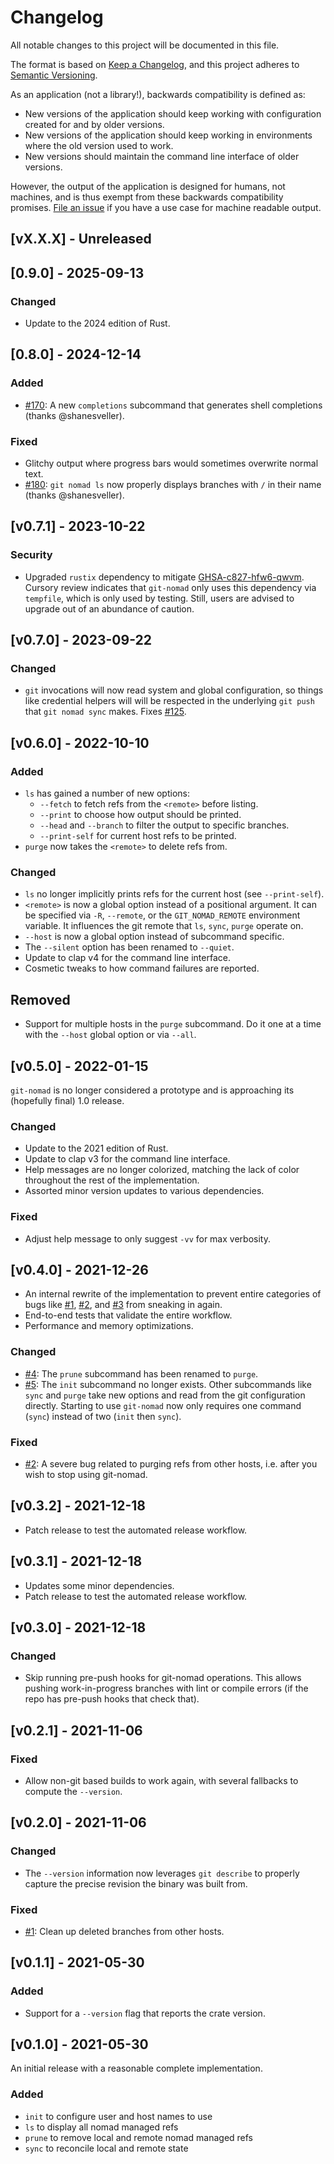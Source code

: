 # Changelog
All notable changes to this project will be documented in this file.

The format is based on [Keep a Changelog](https://keepachangelog.com/en/1.0.0/), and this project adheres to [Semantic Versioning](https://semver.org/spec/v2.0.0.html).

As an application (not a library!), backwards compatibility is defined as:

- New versions of the application should keep working with configuration created for and by older versions.
- New versions of the application should keep working in environments where the old version used to work.
- New versions should maintain the command line interface of older versions.

However, the output of the application is designed for humans, not machines, and is thus exempt from these backwards compatibility promises. [File an issue](https://github.com/rraval/git-nomad/issues/new) if you have a use case for machine readable output.

## [vX.X.X] - Unreleased

## [0.9.0] - 2025-09-13

### Changed

- Update to the 2024 edition of Rust.

## [0.8.0] - 2024-12-14

### Added

- [#170][i170]: A new `completions` subcommand that generates shell completions (thanks @shanesveller).

### Fixed

- Glitchy output where progress bars would sometimes overwrite normal text.
- [#180][i180]: `git nomad ls` now properly displays branches with `/` in their name (thanks @shanesveller).

## [v0.7.1] - 2023-10-22

### Security

- Upgraded `rustix` dependency to mitigate [GHSA-c827-hfw6-qwvm](https://github.com/advisories/GHSA-c827-hfw6-qwvm). Cursory review indicates that `git-nomad` only uses this dependency via `tempfile`, which is only used by testing. Still, users are advised to upgrade out of an abundance of caution.

## [v0.7.0] - 2023-09-22

### Changed

- `git` invocations will now read system and global configuration, so things like credential helpers will will be respected in the underlying `git push` that `git nomad sync` makes. Fixes [#125][i125].

## [v0.6.0] - 2022-10-10

### Added

- `ls` has gained a number of new options:
  - `--fetch` to fetch refs from the `<remote>` before listing.
  - `--print` to choose how output should be printed.
  - `--head` and `--branch` to filter the output to specific branches.
  - `--print-self` for current host refs to be printed.
- `purge` now takes the `<remote>` to delete refs from.

### Changed

- `ls` no longer implicitly prints refs for the current host (see `--print-self`).
- `<remote>` is now a global option instead of a positional argument. It can be specified via `-R`, `--remote`, or the `GIT_NOMAD_REMOTE` environment variable. It influences the git remote that `ls`, `sync`, `purge` operate on.
- `--host` is now a global option instead of subcommand specific.
- The `--silent` option has been renamed to `--quiet`.
- Update to clap v4 for the command line interface.
- Cosmetic tweaks to how command failures are reported.

## Removed

- Support for multiple hosts in the `purge` subcommand. Do it one at a time with the `--host` global option or via `--all`.

## [v0.5.0] - 2022-01-15

`git-nomad` is no longer considered a prototype and is approaching its (hopefully final) 1.0 release.

### Changed

- Update to the 2021 edition of Rust.
- Update to clap v3 for the command line interface.
- Help messages are no longer colorized, matching the lack of color throughout the rest of the implementation.
- Assorted minor version updates to various dependencies.

### Fixed

- Adjust help message to only suggest `-vv` for max verbosity.

## [v0.4.0] - 2021-12-26

- An internal rewrite of the implementation to prevent entire categories of bugs like [#1][i1], [#2][i2], and [#3][i3] from sneaking in again.
- End-to-end tests that validate the entire workflow.
- Performance and memory optimizations.

### Changed

- [#4][i4]: The `prune` subcommand has been renamed to `purge`.
- [#5][i5]: The `init` subcommand no longer exists. Other subcommands like `sync` and `purge` take new options and read from the git configuration directly. Starting to use `git-nomad` now only requires one command (`sync`) instead of two (`init` then `sync`).

### Fixed

- [#2][i2]: A severe bug related to purging refs from other hosts, i.e. after you wish to stop using git-nomad.

## [v0.3.2] - 2021-12-18

- Patch release to test the automated release workflow.

## [v0.3.1] - 2021-12-18

- Updates some minor dependencies.
- Patch release to test the automated release workflow.

## [v0.3.0] - 2021-12-18

### Changed

- Skip running pre-push hooks for git-nomad operations. This allows pushing work-in-progress branches with lint or compile errors (if the repo has pre-push hooks that check that).

## [v0.2.1] - 2021-11-06

### Fixed

- Allow non-git based builds to work again, with several fallbacks to compute the `--version`.

## [v0.2.0] - 2021-11-06

### Changed

- The `--version` information now leverages `git describe` to properly capture the precise revision the binary was built from.

### Fixed

- [#1][i1]: Clean up deleted branches from other hosts.

## [v0.1.1] - 2021-05-30

### Added

- Support for a `--version` flag that reports the crate version.

## [v0.1.0] - 2021-05-30

An initial release with a reasonable complete implementation.

### Added

- `init` to configure user and host names to use
- `ls` to display all nomad managed refs
- `prune` to remove local and remote nomad managed refs
- `sync` to reconcile local and remote state

[i1]: https://github.com/rraval/git-nomad/issues/1
[i2]: https://github.com/rraval/git-nomad/issues/2
[i3]: https://github.com/rraval/git-nomad/issues/3
[i4]: https://github.com/rraval/git-nomad/issues/4
[i5]: https://github.com/rraval/git-nomad/issues/5
[i125]: https://github.com/rraval/git-nomad/issues/125
[i170]: https://github.com/rraval/git-nomad/issues/170
[i180]: https://github.com/rraval/git-nomad/issues/180
